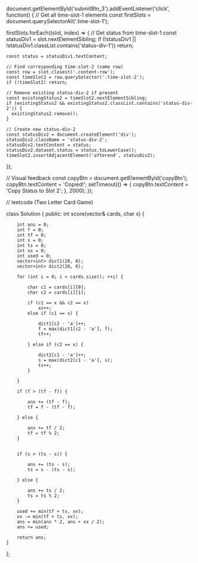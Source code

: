 document.getElementById('submitBtn_3').addEventListener('click', function() {
  // Get all time-slot-1 elements
  const firstSlots = document.querySelectorAll('.time-slot-1');
  
  firstSlots.forEach((slot, index) => {
    // Get status from time-slot-1
    const statusDiv1 = slot.nextElementSibling;
    if (!statusDiv1 || !statusDiv1.classList.contains('status-div-1')) return;
    
    const status = statusDiv1.textContent;
    
    // Find corresponding time-slot-2 (same row)
    const row = slot.closest('.content-row');
    const timeSlot2 = row.querySelector('.time-slot-2');
    if (!timeSlot2) return;
    
    // Remove existing status-div-2 if present
    const existingStatus2 = timeSlot2.nextElementSibling;
    if (existingStatus2 && existingStatus2.classList.contains('status-div-2')) {
      existingStatus2.remove();
    }
    
    // Create new status-div-2
    const statusDiv2 = document.createElement('div');
    statusDiv2.className = 'status-div-2';
    statusDiv2.textContent = status;
    statusDiv2.dataset.status = status.toLowerCase();
    timeSlot2.insertAdjacentElement('afterend', statusDiv2);
  });
  
  // Visual feedback
  const copyBtn = document.getElementById('copyBtn');
  copyBtn.textContent = 'Copied!';
  setTimeout(() => {
    copyBtn.textContent = 'Copy Status to Slot 2';
  }, 2000);
});


//  leetcode (Two Letter Card Game) 

class Solution {
public:
    int score(vector<string>& cards, char x) {

        int ans = 0;
        int f = 0;
        int tf = 0;
        int s = 0;
        int ts = 0;
        int xx = 0;
        int used = 0;
        vector<int> dict1(26, 0);
        vector<int> dict2(26, 0);
        
        for (int i = 0; i < cards.size(); ++i) {

            char c1 = cards[i][0];
            char c2 = cards[i][1];

            if (c1 == x && c2 == x)
                xx++;
            else if (c1 == x) {

                dict1[c2 - 'a']++;
                f = max(dict1[c2 - 'a'], f);
                tf++;
                
            } else if (c2 == x) {

                dict2[c1 - 'a']++;
                s = max(dict2[c1 - 'a'], s);
                ts++;
            }
        
        }

        if (f > (tf - f)) {

            ans += (tf - f);
            tf = f - (tf - f);
            
        } else {

            ans += tf / 2;
            tf = tf % 2;
        }

        
        if (s > (ts - s)) {

            ans += (ts - s);
            ts = s - (ts - s);
            
        } else {

            ans += ts / 2;
            ts = ts % 2;
        }

        used += min(tf + ts, xx);
        xx -= min(tf + ts, xx);         
        ans = min(ans * 2, ans + xx / 2);
        ans += used;
        
        return ans;
    }
};




